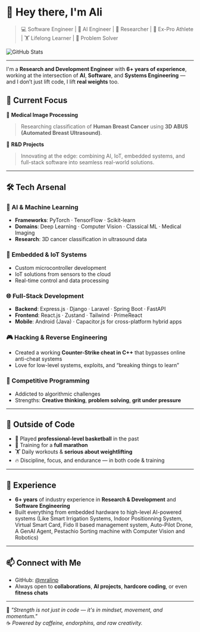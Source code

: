 # 👋 Hey there, I'm Ali

> 💻 Software Engineer | 🧠 AI Engineer | 🔬 Researcher | 🏀 Ex-Pro Athlete | 🏋️ Lifelong Learner | 🧩 Problem Solver

![GitHub Stats](https://github-readme-stats.vercel.app/api?username=mralinp&show_icons=true&theme=radical)

---

I'm a **Research and Development Engineer** with **6+ years of experience**, working at the intersection of **AI**, **Software**, and **Systems Engineering** — and I don’t just lift code, I lift **real weights** too.

## 🧠 Current Focus

🔬 **Medical Image Processing**  
> Researching classification of **Human Breast Cancer** using **3D ABUS (Automated Breast Ultrasound)**.

🧪 **R&D Projects**  
> Innovating at the edge: combining AI, IoT, embedded systems, and full-stack software into seamless real-world solutions.

---

## 🛠️ Tech Arsenal

### 🧠 AI & Machine Learning
- **Frameworks**: PyTorch · TensorFlow · Scikit-learn  
- **Domains**: Deep Learning · Computer Vision · Classical ML · Medical Imaging  
- **Research**: 3D cancer classification in ultrasound data

### 🔧 Embedded & IoT Systems
- Custom microcontroller development
- IoT solutions from sensors to the cloud
- Real-time control and data processing

### 🌐 Full-Stack Development
- **Backend**: Express.js · Django · Laravel · Spring Boot · FastAPI  
- **Frontend**: React.js · Zustand · Tailwind · PrimeReact  
- **Mobile**: Android (Java) · Capacitor.js for cross-platform hybrid apps

### 🎮 Hacking & Reverse Engineering
- Created a working **Counter-Strike cheat in C++** that bypasses online anti-cheat systems  
- Love for low-level systems, exploits, and “breaking things to learn”

### 🏁 Competitive Programming
- Addicted to algorithmic challenges  
- Strengths: **Creative thinking**, **problem solving**, **grit under pressure**

---

## 💪 Outside of Code

- 🏀 Played **professional-level basketball** in the past  
- 🏃 Training for a **full marathon**  
- 🏋️ Daily workouts & **serious about weightlifting**  
- 🔥 Discipline, focus, and endurance — in both code & training

---

## 💼 Experience

- **6+ years** of industry experience in **Research & Development** and **Software Engineering**
- Built everything from embedded hardware to high-level AI-powered systems (Like Smart Irrigation Systems, Indoor Positionning System, Virtual Smart Card, Fido II based management system, Auto-Pilot Drone, A GenAI Agent, Pestachio Sorting machine with Computer Vision and Robotics)

---

## 📫 Connect with Me

- GitHub: [@mralinp](https://github.com/mralinp)
- Always open to **collaborations**, **AI projects**, **hardcore coding**, or even **fitness chats**

---

🎯 *"Strength is not just in code — it's in mindset, movement, and momentum."*  
☕ *Powered by caffeine, endorphins, and raw creativity.*
